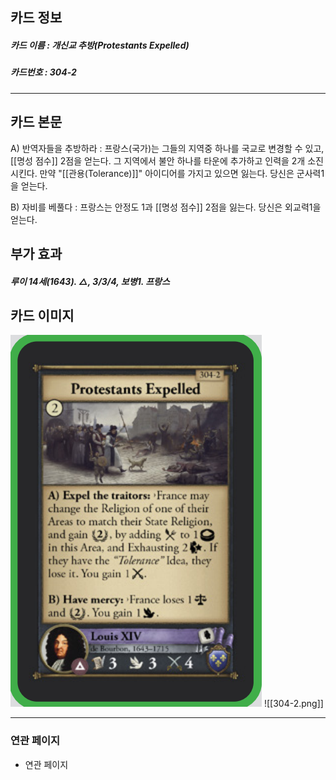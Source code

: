 ## 카드 정보
##### 카드 이름 : 개신교 추방(Protestants Expelled)
##### 카드번호 : 304-2
---
## 카드 본문

A) 반역자들을 추방하라 : 프랑스(국가)는 그들의 지역중 하나를 국교로 변경할 수 있고, [[명성 점수]] 2점을 얻는다. 그 지역에서 불안 하나를 타운에 추가하고 인력을 2개 소진시킨다. 만약 "[[관용(Tolerance)]]" 아이디어를 가지고 있으면 잃는다. 당신은 군사력1을 얻는다.

B) 자비를 베풀다 : 프랑스는 안정도 1과 [[명성 점수]] 2점을 잃는다. 당신은 외교력1을 얻는다.

## 부가 효과
##### 루이 14세(1643). △, 3/3/4, 보병1. 프랑스 

## 카드 이미지
<img src="\Assets\304-2.png"/>
![[304-2.png]]

--- 

### 연관 페이지
- 연관 페이지
